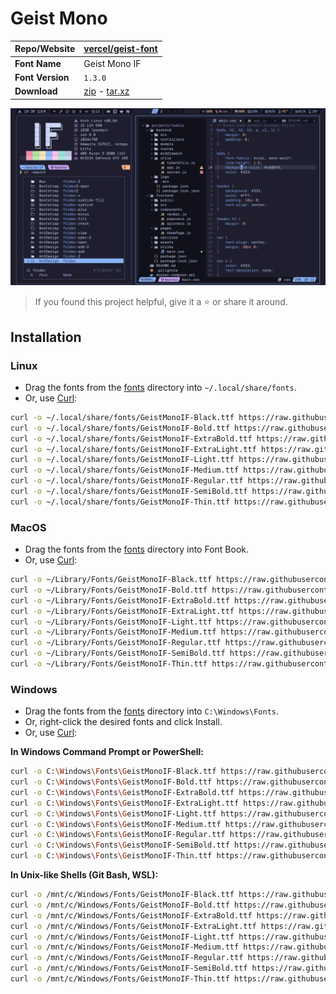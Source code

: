<!-- SHORTCUT REFERENCE LINKS -->

[zip]: https://github.com/iconicFonts/if/releases/download/v1.1.0/Geist_Mono.zip
[tar]: https://github.com/iconicFonts/if/releases/download/v1.1.0/Geist_Mono.tar.gz
[url]: https://github.com/vercel/geist-font

# Geist Mono

| Repo/Website     | [vercel/geist-font][url]   |
| :--------------- | :------------------------- |
| **Font Name**    | Geist Mono IF              |
| **Font Version** | `1.3.0`                    |
| **Download**     | [zip][zip] - [tar.xz][tar] |

![Font preview](preview.png)

> If you found this project helpful, give it a :star: or share it around.

## Installation

### Linux

- Drag the fonts from the [fonts](fonts) directory into `~/.local/share/fonts`.
- Or, use [Curl](https://github.com/curl/curl):

```sh
curl -o ~/.local/share/fonts/GeistMonoIF-Black.ttf https://raw.githubusercontent.com/iconicFonts/if/main/fonts/patched/Geist_Mono/fonts/GeistMonoIF-Black.ttf
curl -o ~/.local/share/fonts/GeistMonoIF-Bold.ttf https://raw.githubusercontent.com/iconicFonts/if/main/fonts/patched/Geist_Mono/fonts/GeistMonoIF-Bold.ttf
curl -o ~/.local/share/fonts/GeistMonoIF-ExtraBold.ttf https://raw.githubusercontent.com/iconicFonts/if/main/fonts/patched/Geist_Mono/fonts/GeistMonoIF-ExtraBold.ttf
curl -o ~/.local/share/fonts/GeistMonoIF-ExtraLight.ttf https://raw.githubusercontent.com/iconicFonts/if/main/fonts/patched/Geist_Mono/fonts/GeistMonoIF-ExtraLight.ttf
curl -o ~/.local/share/fonts/GeistMonoIF-Light.ttf https://raw.githubusercontent.com/iconicFonts/if/main/fonts/patched/Geist_Mono/fonts/GeistMonoIF-Light.ttf
curl -o ~/.local/share/fonts/GeistMonoIF-Medium.ttf https://raw.githubusercontent.com/iconicFonts/if/main/fonts/patched/Geist_Mono/fonts/GeistMonoIF-Medium.ttf
curl -o ~/.local/share/fonts/GeistMonoIF-Regular.ttf https://raw.githubusercontent.com/iconicFonts/if/main/fonts/patched/Geist_Mono/fonts/GeistMonoIF-Regular.ttf
curl -o ~/.local/share/fonts/GeistMonoIF-SemiBold.ttf https://raw.githubusercontent.com/iconicFonts/if/main/fonts/patched/Geist_Mono/fonts/GeistMonoIF-SemiBold.ttf
curl -o ~/.local/share/fonts/GeistMonoIF-Thin.ttf https://raw.githubusercontent.com/iconicFonts/if/main/fonts/patched/Geist_Mono/fonts/GeistMonoIF-Thin.ttf
```

### MacOS

- Drag the fonts from the [fonts](fonts) directory into Font Book.
- Or, use [Curl](https://github.com/curl/curl):

```sh
curl -o ~/Library/Fonts/GeistMonoIF-Black.ttf https://raw.githubusercontent.com/iconicFonts/if/main/fonts/patched/Geist_Mono/fonts/GeistMonoIF-Black.ttf
curl -o ~/Library/Fonts/GeistMonoIF-Bold.ttf https://raw.githubusercontent.com/iconicFonts/if/main/fonts/patched/Geist_Mono/fonts/GeistMonoIF-Bold.ttf
curl -o ~/Library/Fonts/GeistMonoIF-ExtraBold.ttf https://raw.githubusercontent.com/iconicFonts/if/main/fonts/patched/Geist_Mono/fonts/GeistMonoIF-ExtraBold.ttf
curl -o ~/Library/Fonts/GeistMonoIF-ExtraLight.ttf https://raw.githubusercontent.com/iconicFonts/if/main/fonts/patched/Geist_Mono/fonts/GeistMonoIF-ExtraLight.ttf
curl -o ~/Library/Fonts/GeistMonoIF-Light.ttf https://raw.githubusercontent.com/iconicFonts/if/main/fonts/patched/Geist_Mono/fonts/GeistMonoIF-Light.ttf
curl -o ~/Library/Fonts/GeistMonoIF-Medium.ttf https://raw.githubusercontent.com/iconicFonts/if/main/fonts/patched/Geist_Mono/fonts/GeistMonoIF-Medium.ttf
curl -o ~/Library/Fonts/GeistMonoIF-Regular.ttf https://raw.githubusercontent.com/iconicFonts/if/main/fonts/patched/Geist_Mono/fonts/GeistMonoIF-Regular.ttf
curl -o ~/Library/Fonts/GeistMonoIF-SemiBold.ttf https://raw.githubusercontent.com/iconicFonts/if/main/fonts/patched/Geist_Mono/fonts/GeistMonoIF-SemiBold.ttf
curl -o ~/Library/Fonts/GeistMonoIF-Thin.ttf https://raw.githubusercontent.com/iconicFonts/if/main/fonts/patched/Geist_Mono/fonts/GeistMonoIF-Thin.ttf
```

### Windows

- Drag the fonts from the [fonts](fonts) directory into `C:\Windows\Fonts`.
- Or, right-click the desired fonts and click Install.
- Or, use [Curl](https://github.com/curl/curl):

**In Windows Command Prompt or PowerShell:**

```sh
curl -o C:\Windows\Fonts\GeistMonoIF-Black.ttf https://raw.githubusercontent.com/iconicFonts/if/main/fonts/patched/Geist_Mono/fonts/GeistMonoIF-Black.ttf
curl -o C:\Windows\Fonts\GeistMonoIF-Bold.ttf https://raw.githubusercontent.com/iconicFonts/if/main/fonts/patched/Geist_Mono/fonts/GeistMonoIF-Bold.ttf
curl -o C:\Windows\Fonts\GeistMonoIF-ExtraBold.ttf https://raw.githubusercontent.com/iconicFonts/if/main/fonts/patched/Geist_Mono/fonts/GeistMonoIF-ExtraBold.ttf
curl -o C:\Windows\Fonts\GeistMonoIF-ExtraLight.ttf https://raw.githubusercontent.com/iconicFonts/if/main/fonts/patched/Geist_Mono/fonts/GeistMonoIF-ExtraLight.ttf
curl -o C:\Windows\Fonts\GeistMonoIF-Light.ttf https://raw.githubusercontent.com/iconicFonts/if/main/fonts/patched/Geist_Mono/fonts/GeistMonoIF-Light.ttf
curl -o C:\Windows\Fonts\GeistMonoIF-Medium.ttf https://raw.githubusercontent.com/iconicFonts/if/main/fonts/patched/Geist_Mono/fonts/GeistMonoIF-Medium.ttf
curl -o C:\Windows\Fonts\GeistMonoIF-Regular.ttf https://raw.githubusercontent.com/iconicFonts/if/main/fonts/patched/Geist_Mono/fonts/GeistMonoIF-Regular.ttf
curl -o C:\Windows\Fonts\GeistMonoIF-SemiBold.ttf https://raw.githubusercontent.com/iconicFonts/if/main/fonts/patched/Geist_Mono/fonts/GeistMonoIF-SemiBold.ttf
curl -o C:\Windows\Fonts\GeistMonoIF-Thin.ttf https://raw.githubusercontent.com/iconicFonts/if/main/fonts/patched/Geist_Mono/fonts/GeistMonoIF-Thin.ttf
```

**In Unix-like Shells (Git Bash, WSL):**

```sh
curl -o /mnt/c/Windows/Fonts/GeistMonoIF-Black.ttf https://raw.githubusercontent.com/iconicFonts/if/main/fonts/patched/Geist_Mono/fonts/GeistMonoIF-Black.ttf
curl -o /mnt/c/Windows/Fonts/GeistMonoIF-Bold.ttf https://raw.githubusercontent.com/iconicFonts/if/main/fonts/patched/Geist_Mono/fonts/GeistMonoIF-Bold.ttf
curl -o /mnt/c/Windows/Fonts/GeistMonoIF-ExtraBold.ttf https://raw.githubusercontent.com/iconicFonts/if/main/fonts/patched/Geist_Mono/fonts/GeistMonoIF-ExtraBold.ttf
curl -o /mnt/c/Windows/Fonts/GeistMonoIF-ExtraLight.ttf https://raw.githubusercontent.com/iconicFonts/if/main/fonts/patched/Geist_Mono/fonts/GeistMonoIF-ExtraLight.ttf
curl -o /mnt/c/Windows/Fonts/GeistMonoIF-Light.ttf https://raw.githubusercontent.com/iconicFonts/if/main/fonts/patched/Geist_Mono/fonts/GeistMonoIF-Light.ttf
curl -o /mnt/c/Windows/Fonts/GeistMonoIF-Medium.ttf https://raw.githubusercontent.com/iconicFonts/if/main/fonts/patched/Geist_Mono/fonts/GeistMonoIF-Medium.ttf
curl -o /mnt/c/Windows/Fonts/GeistMonoIF-Regular.ttf https://raw.githubusercontent.com/iconicFonts/if/main/fonts/patched/Geist_Mono/fonts/GeistMonoIF-Regular.ttf
curl -o /mnt/c/Windows/Fonts/GeistMonoIF-SemiBold.ttf https://raw.githubusercontent.com/iconicFonts/if/main/fonts/patched/Geist_Mono/fonts/GeistMonoIF-SemiBold.ttf
curl -o /mnt/c/Windows/Fonts/GeistMonoIF-Thin.ttf https://raw.githubusercontent.com/iconicFonts/if/main/fonts/patched/Geist_Mono/fonts/GeistMonoIF-Thin.ttf
```
